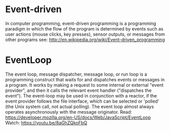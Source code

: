 
# Event-driven
In computer programming, event-driven programming is a programming paradigm in which the flow of the program is determined by events such as user actions (mouse clicks, key presses), sensor outputs, or messages from other programs
see: http://en.wikipedia.org/wiki/Event-driven_programming

# EventLoop
The event loop, message dispatcher, message loop, or run loop is a programming construct that waits for and dispatches events or messages in a program. It works by making a request to some internal or external "event provider", and then it calls the relevant event handler ("dispatches the event"). The event-loop may be used in conjunction with a reactor, if the event provider follows the file interface, which can be selected or 'polled' (the Unix system call, not actual polling). The event loop almost always operates asynchronously with the message originator.
Read: https://developer.mozilla.org/en-US/docs/Web/JavaScript/EventLoop
Watch: https://youtu.be/8aGhZQkoFbQ
